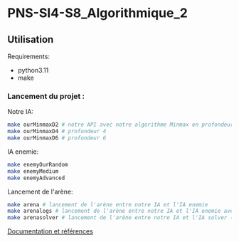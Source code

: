 # PNS-SI4-S8_Algorithmique_2

## Utilisation 

Requirements:
  - python3.11
  - make


### Lancement du projet :

Notre IA:
```bash
make ourMinmaxD2 # notre API avec notre algorithme Minmax en profondeur 2
make ourMinmaxD4 # profondeur 4
make ourMinmaxD6 # profondeur 6
```

IA enemie:
```bash
make enemyOurRandom 
make enemyMedium 
make enemyAdvanced
```

Lancement de l'arène:
```bash
make arena # lancement de l'arène entre notre IA et l'IA enemie
make arenalogs # lancement de l'arène entre notre IA et l'IA enemie avec logs
make arenasolver # lancement de l'arène entre notre IA et l'IA solver (https://connect4.gamesolver.org)
```

[Documentation et références](./doc/README.md)
